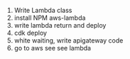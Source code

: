 1. Write Lambda class
2. install NPM aws-lambda
3. write lambda return and deploy
4. cdk deploy
5. white waiting, write apigateway code
6. go to aws see see lambda